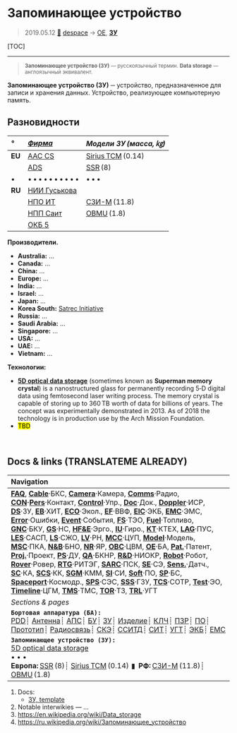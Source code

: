 # Запоминающее устройство
> 2019.05.12 [🚀](../index/index.md) [despace](index.md) → [OE](oe.md), **[ЗУ](ds.md)**

[TOC]

---

> <small>**Запоминающее устройство (ЗУ)** — русскоязычный термин. **Data storage** — англоязычный эквивалент.</small>

**Запоминающее устройство (ЗУ)** ─ устройство, предназначенное для записи и хранения данных. Устройство, реализующее компьютерную память.



## Разновидности

|*°*|*[Фирма](contact.md)*|*Модели ЗУ (масса, ㎏)*|
|:--|:--|:--|
|**EU**|[AAC CS](zz_aac_cs.md)|[Sirius TCM](sirius_tcm.md) (0.14)|
| |[ADS](zz_ads.md)|[SSR](ssr.md) (8)|
|•|• • • • • • • • • •|• • •|
|**RU**|[НИИ Гуськова](zz_niimp.md)| |
| |[НПО ИТ](zz_npoit.md)|[СЗИ-М](szi_m.md) (11.8)|
| |[НПП Саит](zz_sait_ltd.md)|[OBMU](sait_obmu.md) (1.8)|
| |[ОКБ 5](zz_okb5.md)| |

**Производители.**

   - **Australia:** …
   - **Canada:** …
   - **China:** …
   - **Europe:** …
   - **India:** …
   - **Israel:** …
   - **Japan:** …
   - **Korea South:** [Satrec Initiative](zz_satreci.md)
   - **Russia:** …
   - **Saudi Arabia:** …
   - **Singapore:** …
   - **USA:** …
   - **UAE:** …
   - **Vietnam:** …

**Технологии:**

   - **[5D optical data storage](5dods.md)** (sometimes known as **Superman memory crystal**) is a nanostructured glass for permanently recording 5‑D digital data using femtosecond laser writing process. The memory crystal is capable of storing up to 360 TB worth of data for billions of years. The concept was experimentally demonstrated in 2013. As of 2018 the technology is in production use by the Arch Mission Foundation.
   - <mark>TBD</mark>



<p style="page-break-after:always"> </p>

## Docs & links (TRANSLATEME ALREADY)
|Navigation|
|:--|
|**[FAQ](faq.md)**, **[Cable](cable.md)**·БКС, **[Camera](cam.md)**·Камера, **[Comms](comms.md)**·Радио, **[CON](contact.md)·[Pers](person.md)**·Контакт, **[Control](control.md)**·Упр., **[Doc](doc.md)**·Док., **[Doppler](doppler.md)**·ИСР, **[DS](ds.md)**·ЗУ, **[EB](eb.md)**·ХИТ, **[ECO](ecology.md)**·Экол., **[EF](ef.md)**·ВВФ, **[ElC](elc.md)**·ЭКБ, **[EMC](emc.md)**·ЭМС, **[Error](error.md)**·Ошибки, **[Event](event.md)**·События, **[FS](fs.md)**·ТЭО, **[Fuel](fuel.md)**·Топливо, **[GNC](gnc.md)**·БКУ, **[GS](scs.md)**·НС, **[HF&E](hfe.md)**·Эрго., **[IU](iu.md)**·Гиро., **[KT](kt.md)**·КТЕХ, **[LAG](lag.md)**·ПУC, **[LES](les.md)**·САСП, **[LS](ls.md)**·СЖО, **[LV](lv.md)**·РН, **[MCC](mcc.md)**·ЦУП, **[Model](model.md)**·Модель, **[MSC](sc.md)**·ПКА, **[N&B](nnb.md)**·БНО, **[NR](nr.md)**·ЯР, **[OBC](obc.md)**·ЦВМ, **[OE](oe.md)**·БА, **[Pat.](патент.md)**·Патент, **[Proj.](project.md)**·Проект, **[PS](ps.md)**·ДУ, **[QA](qa.md)**·БКНР, **[R&D](rnd.md)**·НИОКР, **[Robot](robotics.md)**·Робот, **[Rover](rover.md)**·Ровер, **[RTG](rtg.md)**·РИТЭГ, **[SARC](sarc.md)**·ПСК, **[SE](se.md)**·СЭ, **[Sens.](sensor.md)**·Датч., **[SC](sc.md)**·КА, **[SCS](scs.md)**·КК, **[SGM](sgm.md)**·КММ, **[SI](si.md)**·СИ, **[Soft](soft.md)**·ПО, **[SP](sp.md)**·БС, **[Spaceport](spaceport.md)**·Космодр., **[SPS](sps.md)**·СЭС, **[SSS](sss.md)**·ГЗУ, **[TCS](tcs.md)**·СОТР, **[Test](test.md)**·ЭО, **[Timeline](timeline.md)**·ЦГМ, **[TMS](tms.md)**·ТМС, **[TOR](tor.md)**·ТЗ, **[TRL](trl.md)**·УГТ|
|*Sections & pages*|
|**`Бортовая аппаратура (БА):`**<br> [PDD](pdd.md)┊ [Антенна](antenna.md)┊ [АПС](hns.md)┊ [БУ](sp.md)┊ [ЗУ](ds.md)┊ [Изделие](unit.md)┊ [КЛЧ](clean_lvl.md)┊ [ПЗР](fov.md)┊ [ПО](soft.md)┊ [Прототип](prototype.md)┊ [Радиосвязь](comms.md)┊ [СКЭ](elmsys.md)┊ [ССИТД](tsdcs.md)┊ [СИТ](etedp.md)┊ [УГТ](trl.md)┊ [ЭКБ](elc.md)┊ [EMC](emc.md)|
|**`Запоминающее устройство (ЗУ):`**<br> [5D optical data storage](5dods.md) <br>• • •<br> **Европа:** [SSR](ssr.md) (8)┊ [Sirius TCM](sirius_tcm.md) (0.14)  ▮  **РФ:** [СЗИ-М](szi_m.md) (11.8)┊ [OBMU](sait_obmu.md) (1.8)|

   1. Docs:
      - [ЗУ, template](template_ds.md)
   1. Notable interwikies — …
   1. <https://en.wikipedia.org/wiki/Data_storage>
   1. <https://ru.wikipedia.org/wiki/Запоминающее_устройство>

